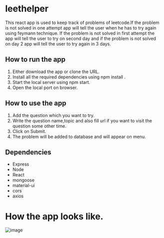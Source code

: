 # leethelper
This react app is used to keep track of problems of leetcode.If the problem is not solved in one attempt app will tell the user when he has to try again using feymann technique.
If the problem is not solved in first attempt the app will tell the user to try on second day and if the problem is not solved on day 2 app will tell the user to try
again in 3 days.

## How to run the app
1. Either download the app or clone the URL.
2. Install all the required dependencies using npm install .
3. Start the local server using npm start.
4. Open the local port on browser.

## How to use the app
1. Add the question which you want to try.
2. Write the question name,topic and also fill url if you want to visit the question some other time.
3. Click on Submit.
4. The problem will be added to database and will appear on menu.

## Dependencies
 - Express
 - Node
 - React
 - mongoose
 - material-ui
 - cors
 - axios

# How the app looks like.

![image](https://user-images.githubusercontent.com/67832437/184624648-10840a0b-0e5d-4fbf-86b5-77f4505f5ac5.png)


